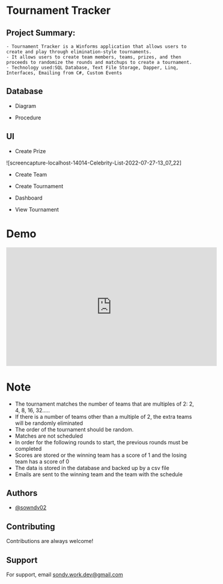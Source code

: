 # Tournament Tracker

## Project Summary:
    - Tournament Tracker is a Winforms application that allows users to create and play through elimination-style tournaments.
    - It allows users to create team members, teams, prizes, and then proceeds to randomize the rounds and matchups to create a tournament.
    - Technology used:SQL Database, Text File Storage, Dapper, Linq, Interfaces, Emailing from C#, Custom Events

## Database

- Diagram 

- Procedure

## UI
- Create Prize

![screencapture-localhost-14014-Celebrity-List-2022-07-27-13_07_22]

- Create Team

- Create Tournament

- Dashboard

- View Tournament
# Demo 

<iframe width="560" height="315" src="https://www.youtube.com/embed/bUYA4_HZup0" title="YouTube video player" frameborder="0" allow="accelerometer; autoplay; clipboard-write; encrypted-media; gyroscope; picture-in-picture; web-share" allowfullscreen></iframe>

# Note
- The tournament matches the number of teams that are multiples of 2: 2, 4, 8, 16, 32.....
- If there is a number of teams other than a multiple of 2, the extra teams will be randomly eliminated
- The order of the tournament should be random.
- Matches are not scheduled
- In order for the following rounds to start, the previous rounds must be completed
- Scores are stored or the winning team has a score of 1 and the losing team has a score of 0
- The data is stored in the database and backed up by a csv file
- Emails are sent to the winning team and the team with the schedule

## Authors

- [@sowndv02](https://github.com/sowndv02)

## Contributing

Contributions are always welcome!

## Support

For support, email <sondv.work.dev@gmail.com>
